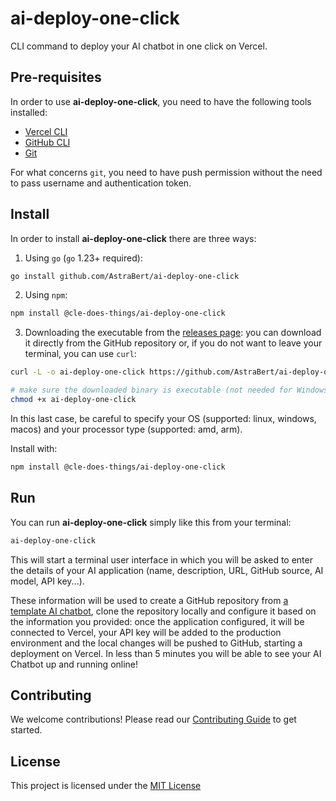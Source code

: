 # ai-deploy-one-click

CLI command to deploy your AI chatbot in one click on Vercel.

## Pre-requisites

In order to use **ai-deploy-one-click**, you need to have the following tools installed:

- [Vercel CLI](https://vercel.com/docs/cli)
- [GitHub CLI](https://cli.github.com)
- [Git](https://git-scm.com)

For what concerns `git`, you need to have push permission without the need to pass username and authentication token.

## Install

In order to install **ai-deploy-one-click** there are three ways:

1. Using `go` (`go` 1.23+ required):

```bash
go install github.com/AstraBert/ai-deploy-one-click
```

2. Using `npm`:

```bash
npm install @cle-does-things/ai-deploy-one-click
```

3. Downloading the executable from the [releases page](https://github.com/AstraBert/ai-deploy-one-click/releases): you can download it directly from the GitHub repository or, if you do not want to leave your terminal, you can use `curl`:

```bash
curl -L -o ai-deploy-one-click https://github.com/AstraBert/ai-deploy-one-click/releases/download/<version>/ai-deploy-one-click_<version>_<OS>_<processor>.tar.gz ## e.g. https://github.com/AstraBert/ai-deploy-one-click/releases/download/0.1.1/ai-deploy-one-click_0.1.1_darwin_amd64.tar.gz

# make sure the downloaded binary is executable (not needed for Windows)
chmod +x ai-deploy-one-click
```

In this last case, be careful to specify your OS (supported: linux, windows, macos) and your processor type (supported: amd, arm).

Install with:

```bash
npm install @cle-does-things/ai-deploy-one-click
```

## Run

You can run **ai-deploy-one-click** simply like this from your terminal:

```bash
ai-deploy-one-click
```

This will start a terminal user interface in which you will be asked to enter the details of your AI application (name, description, URL, GitHub source, AI model, API key...).

These information will be used to create a GitHub repository from [a template AI chatbot](https://github.com/AstraBert/ai-deploy-one-click-ui), clone the repository locally and configure it based on the information you provided: once the application configured, it will be connected to Vercel, your API key will be added to the production environment and the local changes will be pushed to GitHub, starting a deployment on Vercel. In less than 5 minutes you will be able to see your AI Chatbot up and running online!

## Contributing

We welcome contributions! Please read our [Contributing Guide](./CONTRIBUTING.md) to get started.

## License

This project is licensed under the [MIT License](./LICENSE)
